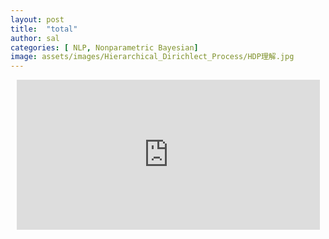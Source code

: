 ```yaml
---
layout: post
title:  "total"
author: sal
categories: [ NLP, Nonparametric Bayesian]
image: assets/images/Hierarchical_Dirichlect_Process/HDP理解.jpg
---
```


<div> <iframe scrolling='no' frameborder='0' id = 'likecoin' style='width:100%; max-width:485px; height:240px; margin:auto; overflow:hidden; display:block;' src='https://button.like.co/in/embed/champion516615/button?referrer=https://likecoin-2.github.io/earn-複製-(1)/' ></iframe> <div></div> </div>